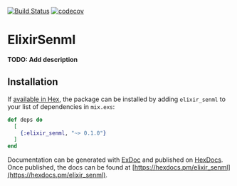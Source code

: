 [![Build Status](https://travis-ci.com/calipo/elixir_senml.svg?branch=master)](https://travis-ci.com/calipo/elixir_senml) 
[![codecov](https://codecov.io/gh/calipo/elixir_senml/branch/master/graph/badge.svg)](https://codecov.io/gh/calipo/elixir_senml)



# ElixirSenml

**TODO: Add description**

## Installation

If [available in Hex](https://hex.pm/docs/publish), the package can be installed
by adding `elixir_senml` to your list of dependencies in `mix.exs`:

```elixir
def deps do
  [
    {:elixir_senml, "~> 0.1.0"}
  ]
end
```

Documentation can be generated with [ExDoc](https://github.com/elixir-lang/ex_doc)
and published on [HexDocs](https://hexdocs.pm). Once published, the docs can
be found at [https://hexdocs.pm/elixir_senml](https://hexdocs.pm/elixir_senml).


